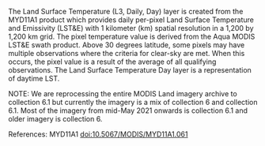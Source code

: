 The Land Surface Temperature (L3, Daily, Day) layer is created from the MYD11A1 product which provides daily per-pixel Land Surface Temperature and Emissivity (LST&E) with 1 kilometer (km) spatial resolution in a 1,200 by 1,200 km grid. The pixel temperature value is derived from the Aqua MODIS LST&E swath product. Above 30 degrees latitude, some pixels may have multiple observations where the criteria for clear-sky are met. When this occurs, the pixel value is a result of the average of all qualifying observations. The Land Surface Temperature Day layer is a representation of daytime LST.

NOTE: We are reprocessing the entire MODIS Land imagery archive to collection 6.1 but currently the imagery is a mix of collection 6 and collection 6.1. Most of the imagery from mid-May 2021 onwards is collection 6.1 and older imagery is collection 6.

References: MYD11A1 [doi:10.5067/MODIS/MYD11A1.061](https://doi.org/10.5067/MODIS/MYD11A1.061)
